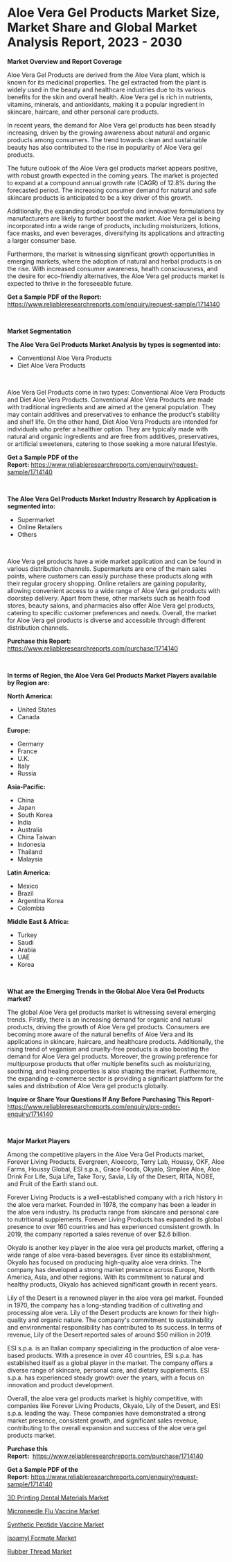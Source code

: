 <p><h1>Aloe Vera Gel Products Market Size, Market Share and Global Market Analysis Report, 2023 - 2030</h1></p><p><strong>Market Overview and Report Coverage</strong></p>
<p><p>Aloe Vera Gel Products are derived from the Aloe Vera plant, which is known for its medicinal properties. The gel extracted from the plant is widely used in the beauty and healthcare industries due to its various benefits for the skin and overall health. Aloe Vera gel is rich in nutrients, vitamins, minerals, and antioxidants, making it a popular ingredient in skincare, haircare, and other personal care products.</p><p>In recent years, the demand for Aloe Vera gel products has been steadily increasing, driven by the growing awareness about natural and organic products among consumers. The trend towards clean and sustainable beauty has also contributed to the rise in popularity of Aloe Vera gel products.</p><p>The future outlook of the Aloe Vera gel products market appears positive, with robust growth expected in the coming years. The market is projected to expand at a compound annual growth rate (CAGR) of 12.8% during the forecasted period. The increasing consumer demand for natural and safe skincare products is anticipated to be a key driver of this growth.</p><p>Additionally, the expanding product portfolio and innovative formulations by manufacturers are likely to further boost the market. Aloe Vera gel is being incorporated into a wide range of products, including moisturizers, lotions, face masks, and even beverages, diversifying its applications and attracting a larger consumer base.</p><p>Furthermore, the market is witnessing significant growth opportunities in emerging markets, where the adoption of natural and herbal products is on the rise. With increased consumer awareness, health consciousness, and the desire for eco-friendly alternatives, the Aloe Vera gel products market is expected to thrive in the foreseeable future.</p></p>
<p><strong>Get a Sample PDF of the Report:</strong> <a href="https://www.reliableresearchreports.com/enquiry/request-sample/1714140">https://www.reliableresearchreports.com/enquiry/request-sample/1714140</a></p>
<p>&nbsp;</p>
<p><strong>Market Segmentation</strong></p>
<p><strong>The Aloe Vera Gel Products Market Analysis by types is segmented into:</strong></p>
<p><ul><li>Conventional Aloe Vera Products</li><li>Diet Aloe Vera Products</li></ul></p>
<p>&nbsp;</p>
<p><p>Aloe Vera Gel Products come in two types: Conventional Aloe Vera Products and Diet Aloe Vera Products. Conventional Aloe Vera Products are made with traditional ingredients and are aimed at the general population. They may contain additives and preservatives to enhance the product's stability and shelf life. On the other hand, Diet Aloe Vera Products are intended for individuals who prefer a healthier option. They are typically made with natural and organic ingredients and are free from additives, preservatives, or artificial sweeteners, catering to those seeking a more natural lifestyle.</p></p>
<p><strong>Get a Sample PDF of the Report:</strong>&nbsp;<a href="https://www.reliableresearchreports.com/enquiry/request-sample/1714140">https://www.reliableresearchreports.com/enquiry/request-sample/1714140</a></p>
<p>&nbsp;</p>
<p><strong>The Aloe Vera Gel Products Market Industry Research by Application is segmented into:</strong></p>
<p><ul><li>Supermarket</li><li>Online Retailers</li><li>Others</li></ul></p>
<p>&nbsp;</p>
<p><p>Aloe Vera gel products have a wide market application and can be found in various distribution channels. Supermarkets are one of the main sales points, where customers can easily purchase these products along with their regular grocery shopping. Online retailers are gaining popularity, allowing convenient access to a wide range of Aloe Vera gel products with doorstep delivery. Apart from these, other markets such as health food stores, beauty salons, and pharmacies also offer Aloe Vera gel products, catering to specific customer preferences and needs. Overall, the market for Aloe Vera gel products is diverse and accessible through different distribution channels.</p></p>
<p><strong>Purchase this Report:</strong>&nbsp; <a href="https://www.reliableresearchreports.com/purchase/1714140">https://www.reliableresearchreports.com/purchase/1714140</a></p>
<p>&nbsp;</p>
<p><strong>In terms of Region, the Aloe Vera Gel Products Market Players available by Region are:</strong></p>
<p>
    <p> <strong> North America: </strong>
        <ul>
            <li>United States</li>
            <li>Canada</li>
        </ul>
        </p> 
    <p> <strong> Europe: </strong>
        <ul>
            <li>Germany</li>
            <li>France</li>
            <li>U.K.</li>
            <li>Italy</li>
            <li>Russia</li>
        </ul>
        </p> 
    <p> <strong> Asia-Pacific: </strong>
        <ul>
            <li>China</li>
            <li>Japan</li>
            <li>South Korea</li>
            <li>India</li>
            <li>Australia</li>
            <li>China Taiwan</li>
            <li>Indonesia</li>
            <li>Thailand</li>
            <li>Malaysia</li>
        </ul>
        </p> 
    <p> <strong> Latin America: </strong>
        <ul>
            <li>Mexico</li>
            <li>Brazil</li>
            <li>Argentina Korea</li>
            <li>Colombia</li>
        </ul>
        </p> 
    <p> <strong> Middle East & Africa: </strong>
        <ul>
            <li>Turkey</li>
            <li>Saudi</li>
            <li>Arabia</li>
            <li>UAE</li>
            <li>Korea</li>
        </ul>
    </p>
    </p>
<p>&nbsp;</p>
<p><strong>What are the Emerging Trends in the Global Aloe Vera Gel Products market?</strong></p>
<p><p>The global Aloe Vera gel products market is witnessing several emerging trends. Firstly, there is an increasing demand for organic and natural products, driving the growth of Aloe Vera gel products. Consumers are becoming more aware of the natural benefits of Aloe Vera and its applications in skincare, haircare, and healthcare products. Additionally, the rising trend of veganism and cruelty-free products is also boosting the demand for Aloe Vera gel products. Moreover, the growing preference for multipurpose products that offer multiple benefits such as moisturizing, soothing, and healing properties is also shaping the market. Furthermore, the expanding e-commerce sector is providing a significant platform for the sales and distribution of Aloe Vera gel products globally.</p></p>
<p><strong>Inquire or Share Your Questions If Any Before Purchasing This Report</strong>- <a href="https://www.reliableresearchreports.com/enquiry/pre-order-enquiry/1714140">https://www.reliableresearchreports.com/enquiry/pre-order-enquiry/1714140</a></p>
<p>&nbsp;</p>
<p><strong>Major Market Players</strong></p>
<p><p>Among the competitive players in the Aloe Vera Gel Products market, Forever Living Products, Evergreen, Aloecorp, Terry Lab, Houssy, OKF, Aloe Farms, Houssy Global, ESI s.p.a., Grace Foods, Okyalo, Simplee Aloe, Aloe Drink For Life, Suja Life, Take Tory, Savia, Lily of the Desert, RITA, NOBE, and Fruit of the Earth stand out.</p><p>Forever Living Products is a well-established company with a rich history in the aloe vera market. Founded in 1978, the company has been a leader in the aloe vera industry. Its products range from skincare and personal care to nutritional supplements. Forever Living Products has expanded its global presence to over 160 countries and has experienced consistent growth. In 2019, the company reported a sales revenue of over $2.6 billion.</p><p>Okyalo is another key player in the aloe vera gel products market, offering a wide range of aloe vera-based beverages. Ever since its establishment, Okyalo has focused on producing high-quality aloe vera drinks. The company has developed a strong market presence across Europe, North America, Asia, and other regions. With its commitment to natural and healthy products, Okyalo has achieved significant growth in recent years.</p><p>Lily of the Desert is a renowned player in the aloe vera gel market. Founded in 1970, the company has a long-standing tradition of cultivating and processing aloe vera. Lily of the Desert products are known for their high-quality and organic nature. The company's commitment to sustainability and environmental responsibility has contributed to its success. In terms of revenue, Lily of the Desert reported sales of around $50 million in 2019.</p><p>ESI s.p.a. is an Italian company specializing in the production of aloe vera-based products. With a presence in over 40 countries, ESI s.p.a. has established itself as a global player in the market. The company offers a diverse range of skincare, personal care, and dietary supplements. ESI s.p.a. has experienced steady growth over the years, with a focus on innovation and product development.</p><p>Overall, the aloe vera gel products market is highly competitive, with companies like Forever Living Products, Okyalo, Lily of the Desert, and ESI s.p.a. leading the way. These companies have demonstrated a strong market presence, consistent growth, and significant sales revenue, contributing to the overall expansion and success of the aloe vera gel products market.</p></p>
<p><strong>Purchase this Report:</strong>&nbsp;&nbsp;<a href="https://www.reliableresearchreports.com/purchase/1714140">https://www.reliableresearchreports.com/purchase/1714140</a></p>
<p></p>
<p><strong>Get a Sample PDF of the Report:</strong>&nbsp;<a href="https://www.reliableresearchreports.com/enquiry/request-sample/1714140">https://www.reliableresearchreports.com/enquiry/request-sample/1714140</a></p>
<p><p><a href="https://www.linkedin.com/pulse/3d-printing-dental-materials-market-size-growth-forecast-yh1ie/">3D Printing Dental Materials Market</a></p><p><a href="https://medium.com/@daishawolff/decoding-microneedle-flu-vaccine-market-metrics-market-share-trends-and-growth-patterns-13f6c9160fd6">Microneedle Flu Vaccine Market</a></p><p><a href="https://medium.com/@wilmaheaney/synthetic-peptide-vaccine-market-insights-into-market-cagr-market-trends-and-growth-strategies-3ec5969710dc">Synthetic Peptide Vaccine Market</a></p><p><a href="https://www.linkedin.com/pulse/isoamyl-formate-market-size-share-global-analysis-report-mawoe/">Isoamyl Formate Market</a></p><p><a href="https://www.linkedin.com/pulse/rubber-thread-market-challenges-opportunities-growth-poqpe/">Rubber Thread Market</a></p></p>